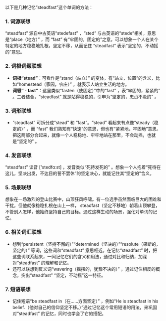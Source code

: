 以下是几种记忆“steadfast”这个单词的方法：

### 1. 词源联想
“steadfast” 源自中古英语“stedefast” ，“sted” 与古英语的“stede”相关，意思是“place（地方）” ，而 “fast” 有“牢固的，固定的”之意。可以想象一个人在某个特定的地方稳稳地扎根，坚定不移，从而记住 “steadfast” 表示“坚定的，不动摇的”意思。

### 2. 词根词缀联想
 - **词根“stead”**：可看作是“stand（站立）” 的变体，有“站立，位置”的含义，比如“homestead（家园，农庄）” ，就表示人站立生活的地方。
 - **词缀“ - fast”**：这里类似“fasten（使固定）”中的“fast” ，表“牢固的，紧紧的” 。二者结合，“steadfast” 就是站得稳稳的，引申为“坚定的，忠贞不渝的” 。

### 3. 词形联想
 - “steadfast” 可拆分成“stead” 和 “fast”。“stead” 看起来有点像“steady（稳定的）” ，而 “fast” 我们熟知有“快速”的意思，但也有“紧紧地，牢固地”意思。把这两部分合起来，就像一个人稳稳地、牢牢地站在那里，不会动摇，也就是“坚定的” 。

### 4. 发音联想
“steadfast” 读音 ['stedfɑːst] ，发音类似“死待发死的” 。想象一个人抱着“死待在这儿，坚决出发，不达目的誓不罢休”的坚定决心，就能记住其“坚定的”含义。

### 5. 场景联想
想象在一场激烈的登山比赛中，山顶狂风呼啸。有一位选手虽然面临巨大的困难和干扰，但他就像稳稳扎根在山上一样， steadfast（坚定不移地）朝着山顶攀登，不管别人怎样，他始终坚持自己的目标。通过这样生动的场景，强化对单词的记忆。

### 6. 相关词汇联想
 - 想到“persistent（坚持不懈的）”“determined（坚决的）”“resolute（果断的，坚定的）” 等词，这些词和“steadfast” 意思相近。在记忆“steadfast” 时，把这些词联系起来，一同记忆它们的含义和用法，通过对比和归纳，加深对“steadfast” 的理解和记忆。
 - 还可以联想到反义词“wavering（摇摆的，犹豫不决的）” ，通过记住相反的概念，突出“steadfast” “坚定，不动摇”这一特征。

### 7. 短语联想
 - 记住短语“be steadfast in（在……方面坚定）” ，例如“He is steadfast in his belief.（他对自己的信仰坚定不移。）”通过记忆这个常用短语的用法，来巩固对“steadfast” 的记忆，同时也学会了它的搭配。 